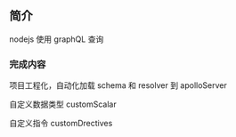 ## 简介

nodejs 使用 graphQL 查询

### 完成内容

项目工程化，自动化加载 schema 和 resolver 到 apolloServer

自定义数据类型 customScalar

自定义指令 customDrectives
